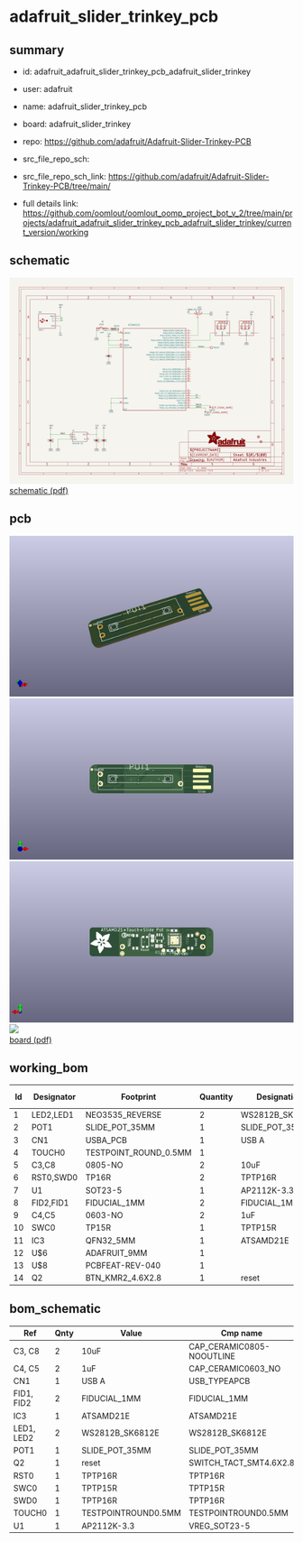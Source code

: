 # adafruit_slider_trinkey_pcb
 
## summary 
* id: adafruit_adafruit_slider_trinkey_pcb_adafruit_slider_trinkey
* user: adafruit
* name: adafruit_slider_trinkey_pcb
* board: adafruit_slider_trinkey
* repo: https://github.com/adafruit/Adafruit-Slider-Trinkey-PCB



* src_file_repo_sch: 
* src_file_repo_sch_link: https://github.com/adafruit/Adafruit-Slider-Trinkey-PCB/tree/main/
* full details link: https://github.com/oomlout/oomlout_oomp_project_bot_v_2/tree/main/projects/adafruit_adafruit_slider_trinkey_pcb_adafruit_slider_trinkey/current_version/working  

## schematic  
![](working_schematic_600.png)  
[schematic (pdf)](working_schematic.pdf)  

## pcb  
![](working_3d_600.png) 
![](working_3d_front_600.png)  
![](working_3d_back_600.png)  
![](working_600.png)  
[board (pdf)](working.pdf)  

## working_bom
| Id | Designator | Footprint | Quantity | Designation | Supplier and ref |  | None | 
| --- | --- | --- | --- | --- | --- | --- | --- | 
| 1 | LED2,LED1 | NEO3535_REVERSE | 2 | WS2812B_SK6812E |  |  | [''] | 
| 2 | POT1 | SLIDE_POT_35MM | 1 | SLIDE_POT_35MM |  |  | [''] | 
| 3 | CN1 | USBA_PCB | 1 | USB A |  |  | [''] | 
| 4 | TOUCH0 | TESTPOINT_ROUND_0.5MM | 1 |  |  |  | [''] | 
| 5 | C3,C8 | 0805-NO | 2 | 10uF |  |  | [''] | 
| 6 | RST0,SWD0 | TP16R | 2 | TPTP16R |  |  | [''] | 
| 7 | U1 | SOT23-5 | 1 | AP2112K-3.3 |  |  | [''] | 
| 8 | FID2,FID1 | FIDUCIAL_1MM | 2 | FIDUCIAL_1MM |  |  | [''] | 
| 9 | C4,C5 | 0603-NO | 2 | 1uF |  |  | [''] | 
| 10 | SWC0 | TP15R | 1 | TPTP15R |  |  | [''] | 
| 11 | IC3 | QFN32_5MM | 1 | ATSAMD21E |  |  | [''] | 
| 12 | U$6 | ADAFRUIT_9MM | 1 |  |  |  | [''] | 
| 13 | U$8 | PCBFEAT-REV-040 | 1 |  |  |  | [''] | 
| 14 | Q2 | BTN_KMR2_4.6X2.8 | 1 | reset |  |  | [''] | 


## bom_schematic
| Ref | Qnty | Value | Cmp name | Footprint | Description | Vendor | DNP | 
| --- | --- | --- | --- | --- | --- | --- | --- | 
| C3, C8 | 2 | 10uF | CAP_CERAMIC0805-NOOUTLINE | working:0805-NO |  |  |  | 
| C4, C5 | 2 | 1uF | CAP_CERAMIC0603_NO | working:0603-NO |  |  |  | 
| CN1 | 1 | USB A | USB_TYPEAPCB | working:USBA_PCB |  |  |  | 
| FID1, FID2 | 2 | FIDUCIAL_1MM | FIDUCIAL_1MM | working:FIDUCIAL_1MM |  |  |  | 
| IC3 | 1 | ATSAMD21E | ATSAMD21E | working:QFN32_5MM |  |  |  | 
| LED1, LED2 | 2 | WS2812B_SK6812E | WS2812B_SK6812E | working:NEO3535_REVERSE |  |  |  | 
| POT1 | 1 | SLIDE_POT_35MM | SLIDE_POT_35MM | working:SLIDE_POT_35MM |  |  |  | 
| Q2 | 1 | reset | SWITCH_TACT_SMT4.6X2.8 | working:BTN_KMR2_4.6X2.8 |  |  |  | 
| RST0 | 1 | TPTP16R | TPTP16R | working:TP16R |  |  |  | 
| SWC0 | 1 | TPTP15R | TPTP15R | working:TP15R |  |  |  | 
| SWD0 | 1 | TPTP16R | TPTP16R | working:TP16R |  |  |  | 
| TOUCH0 | 1 | TESTPOINTROUND0.5MM | TESTPOINTROUND0.5MM | working:TESTPOINT_ROUND_0.5MM |  |  |  | 
| U1 | 1 | AP2112K-3.3 | VREG_SOT23-5 | working:SOT23-5 |  |  |  | 



